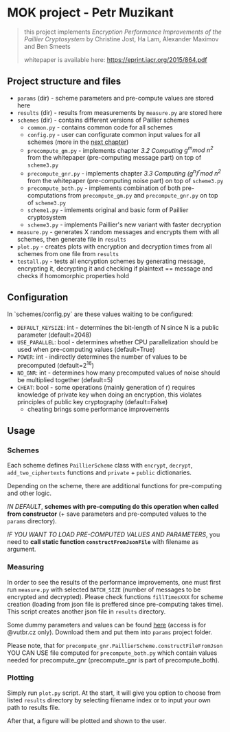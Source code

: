 # MOK project - Petr Muzikant

> this project implements *Encryption Performance Improvements of the Paillier Cryptosystem* by Christine Jost, Ha Lam, Alexander Maximov and Ben Smeets
>
> whitepaper is available here: <https://eprint.iacr.org/2015/864.pdf>

## Project structure and files

- `params` (dir) - scheme parameters and pre-compute values are stored here
- `results` (dir) - results from measurements by `measure.py` are stored here
- `schemes` (dir) - contains different versions of Paillier schemes
    - `common.py` - contains common code for all schemes
    - `config.py` - user can configurate common input values for all schemes (more in the [next chapter](#config))
    - `precompute_gm.py` - implements chapter *3.2 Computing $g^m mod\ n^2$* from the whitepaper (pre-computing message part) on top of `scheme3.py`
    - `precompute_gnr.py` - implements chapter *3.3 Computing $(g^n)^r mod\ n^2$* from the whitepaper (pre-computing noise part) on top of `scheme3.py`
    - `precompute_both.py` - implements combination of both pre-computations from `precompute_gm.py` and `precompute_gnr.py` on top of `scheme3.py`
    - `scheme1.py` - imlements original and basic form of Paillier cryptosystem
    - `scheme3.py` - implements Paillier's new variant with faster decryption
- `measure.py` - generates X random messages and encrypts them with all schemes, then generate file in `results`
- `plot.py` - creates plots with encryption and decryption times from all schemes from one file from `results`
- `testall.py` - tests all encryption schemes by generating message, encrypting it, decrypting it and checking if plaintext == message and checks if homomorphic properties hold

## Configuration

<div id="config"></div>
In `schemes/config.py` are these values waiting to be configured:

- `DEFAULT_KEYSIZE`: int - determines the bit-length of N since N is a public parameter (default=$2048$)
- `USE_PARALLEL`: bool - determines whether CPU parallelization should be used when pre-computing values (default=True)
- `POWER`: int - indirectly determines the number of values to be precomputed (default=$2^{16}$)
- `NO_GNR`: int - determines how many precomputed values of noise should be multiplied together (default=$5$)
- `CHEAT`: bool - some operations (mainly generation of r) requires knowledge of private key when doing an encryption, this violates principles of public key cryptography (default=False)
    - cheating brings some performance improvements

## Usage

### Schemes

Each scheme defines `PaillierScheme` class with `encrypt`, `decrypt`, `add_two_ciphertexts` functions and `private` + `public` dictionaries.

Depending on the scheme, there are additional functions for pre-computing and other logic.

*IN DEFAULT*, **schemes with pre-computing do this operation when called from constructor** (+ save parameters and pre-computed values to the `params` directory).

*IF YOU WANT TO LOAD PRE-COMPUTED VALUES AND PARAMETERS*, you need to **call static function `constructFromJsonFile`** with filename as argument.

### Measuring

In order to see the results of the performance improvements, one must first run `measure.py` with selected `BATCH_SIZE` (number of messages to be encrypted and decrypted). Please check functions `fillTimesXXX` for scheme creation (loading from json file is preffered since pre-computing takes time). This script creates another json file in `results` directory.

Some dummy parameters and values can be found [here](https://vutbr-my.sharepoint.com/:f:/g/personal/xmuzik08_vutbr_cz/EukPH0b5MPBNt6PfriKcKh8Bot8DD1u2x3h2W_bABpMHaQ?e=tZ6q07) (access is for @vutbr.cz only). Download them and put them into `params` project folder.

Please note, that for `precompute_gnr.PaillierScheme.constructFileFromJson` YOU CAN USE file computed for `precompute_both.py` which contain values needed for precompute_gnr (precompute_gnr is part of precompute_both).

### Plotting

Simply run `plot.py` script. At the start, it will give you option to choose from listed `results` directory by selecting filename index or to input your own path to results file.

After that, a figure will be plotted and shown to the user.
